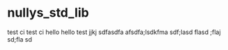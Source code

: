 # nullys_std_lib
test ci
test ci
hello
hello
test
jjkj
sdfasdfa
afsdfa;lsdkfma
sdf;lasd
flasd
;flaj
sd;fla
sd
